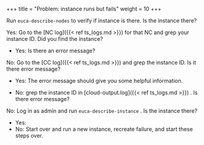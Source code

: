 +++
title = "Problem: instance runs but fails"
weight = 10
+++

Run `euca-describe-nodes` to verify if instance is there. Is the instance there? 

Yes: Go to the [NC log]({{< ref ts_logs.md >}}) for that NC and grep your instance ID. Did you find the instance? 

* Yes: Is there an error message? 


No: Go to the [CC log]({{< ref ts_logs.md >}}) and grep the instance ID. Is it there error message? 

* Yes: The error message should give you some helpful information. 


* No: grep the instance ID in [cloud-output.log]({{< ref ts_logs.md >}}) . Is there error message? 


No: Log in as admin and run `euca-describe-instance` . Is the instance there? 

* Yes: 
* No: Start over and run a new instance, recreate failure, and start these steps over. 


